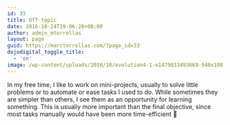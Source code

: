 ```yaml
---
id: 33
title: Off-topic
date: 2016-10-24T19:06:28+00:00
author: admin_mtorrellas
layout: page
guid: https://marctorrellas.com/?page_id=33
dojodigital_toggle_title:
  - 'on'
image: /wp-content/uploads/2016/10/evolution4-1-e1479033493669-940x198.png
---
```

In my free time, I like to work on mini-projects, usually to solve little problems or to automate or ease tasks I used to do. While sometimes they are simpler than others, I see them as an opportunity for learning something. This is usually more important than the final objective, since most tasks manually would have been more time-efficient 🙂

<!--&nbsp;

The following is just a tentative list of items to be documented:


<ul>
 	

<li>Football Radio sync</li>


 	

<li>Coding guides</li>


 	

<li>CV ONG/NGO</li>


 	

<li>Subtitles Format fix</li>


 	

<li>Android game</li>


</ul>


-->

<div id="wp-ulike-post-33" class="wpulike wpulike-default " >
  <div class="wp_ulike_general_class wp_ulike_is_unliked">
    <a data-ulike-id="33" data-ulike-nonce="502f9f7a59" data-ulike-type="likeThis" data-ulike-status="3" class="wp_ulike_btn wp_ulike_put_image"> </a> <span class="count-box"></span>
  </div>
</div>